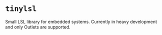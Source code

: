 # `tinylsl`
Small LSL library for embedded systems. Currently in heavy development and only Outlets are supported.

